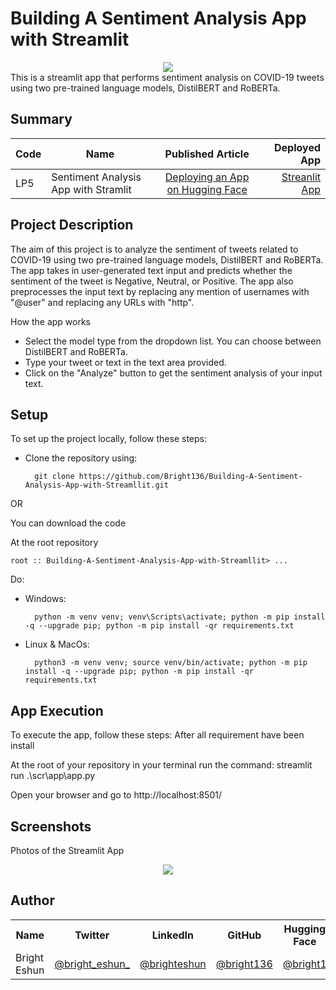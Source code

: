 # Building A Sentiment Analysis App with Streamlit

<div align='center'> 
    <img src="https://drive.google.com/uc?export=view&id=1awS3MS_OD85h94W7X1T15KBLJsSnKjIF"/>


</div>
This is a streamlit app that performs sentiment analysis on COVID-19 tweets using two pre-trained language models, DistilBERT and RoBERTa.

## Summary
| Code      | Name        | Published Article |  Deployed App |
|-----------|-------------|:-------------:|------:|
| LP5 | Sentiment Analysis App with Stramlit |  [Deploying an App on Hugging Face](https://medium.com/@brighteshun/deploying-a-sentiement-analysis-app-on-huggingface-faeb43954905) | [Streanlit App](https://huggingface.co/spaces/bright1/sentiment-analysis-app-streamlit) |

			
## Project Description
The aim of this project is to analyze the sentiment of tweets related to COVID-19 using two pre-trained language models, DistilBERT and RoBERTa. The app takes in user-generated text input and predicts whether the sentiment of the tweet is Negative, Neutral, or Positive. The app also preprocesses the input text by replacing any mention of usernames with "@user" and replacing any URLs with "http".

How the app works

- Select the model type from the dropdown list. You can choose between DistilBERT and RoBERTa.
- Type your tweet or text in the text area provided.
- Click on the "Analyze" button to get the sentiment analysis of your input text.

## Setup
To set up the project locally, follow these steps:

- Clone the repository using:
        
        git clone https://github.com/Bright136/Building-A-Sentiment-Analysis-App-with-Streamllit.git

OR

You can download the code 

At the root repository 

`root :: Building-A-Sentiment-Analysis-App-with-Streamllit> ...`

Do:
- Windows:

        python -m venv venv; venv\Scripts\activate; python -m pip install -q --upgrade pip; python -m pip install -qr requirements.txt  

- Linux & MacOs:

        python3 -m venv venv; source venv/bin/activate; python -m pip install -q --upgrade pip; python -m pip install -qr requirements.txt


## App Execution
To execute the app, follow these steps:
After all requirement have been install

At the root of your repository in your terminal
run the command: 
            streamlit run .\scr\app\app.py

Open your browser and go to http://localhost:8501/

## Screenshots

<span>Photos of the Streamlit App</span>

<div align='center'> 
    <img src="https://drive.google.com/uc?export=view&id=1EAyNzwMOaJPJrDUFHkz6tyqfLJokkWoS"/>

</div>

## Author

<table>
  <tr>
    <th>Name</th>
    <th>Twitter</th>
    <th>LinkedIn</th>
    <th>GitHub</th>
    <th>Hugging Face</th>
  </tr>
  <tr>
    <td>Bright Eshun</td>
    <td><a href="https://twitter.com/bright_eshun_">@bright_eshun_</a></td>
    <td><a href="https://www.linkedin.com/in/bright-eshun-9a8a51100/">@brighteshun</a></td>
    <td><a href="https://github.com/Bright136">@bright136</a></td>
    <td><a href="https://huggingface.co/bright1">@bright1</a></td>
  </tr>
</table>